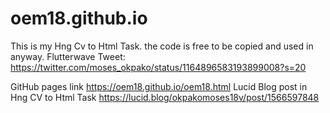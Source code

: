 # oem18.github.io
This is my Hng Cv to Html Task. the code is free
to be copied and used in anyway.
Flutterwave Tweet:
https://twitter.com/moses_okpako/status/1164896583193899008?s=20

GitHub pages link
https://oem18.github.io/oem18.html
Lucid Blog post in Hng CV to Html Task
https://lucid.blog/okpakomoses18v/post/1566597848
